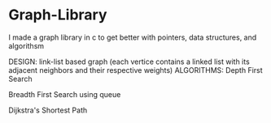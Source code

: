 # Graph-Library
I made a graph library in c to get better with pointers, data structures, and algorithsm

DESIGN: 
  link-list based graph (each vertice contains a linked list with its adjacent neighbors and their respective weights)
ALGORITHMS:
  Depth First Search 
  
  Breadth First Search using queue
  
  Dijkstra's Shortest Path
